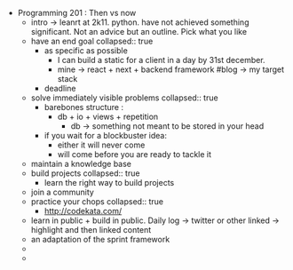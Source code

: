 - Programming 201 : Then vs now
	- intro -> leanrt at 2k11. python. have not achieved something significant. Not an advice but an outline. Pick what you like
	- have an end goal
	  collapsed:: true
		- as specific as possible
			- I can build a static for a client in a day by 31st december.
			- mine -> react + next + backend framework #blog -> my target stack
		- deadline
	- solve immediately visible problems
	  collapsed:: true
		- barebones structure :
			- db + io + views + repetition
				- db -> something not meant to be stored in your head
		- if you wait for a blockbuster idea:
			- either it will never come
			- will come before you are ready to tackle it
	- maintain a knowledge base
	- build projects
	  collapsed:: true
		- learn the right way to build projects
	- join a community
	- practice your chops
	  collapsed:: true
		- http://codekata.com/
	- learn in public + build in public. Daily log -> twitter or other linked -> highlight and then linked content
	- an adaptation of the sprint framework
	-
	-